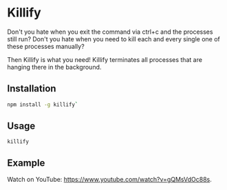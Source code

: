 # Killify

Don't you hate when you exit the command via ctrl+c and the processes still run?
Don't you hate when you need to kill each and every single one of these processes manually?

Then Killify is what you need!
Killify terminates all processes that are hanging there in the background.

## Installation

```bash
npm install -g killify`
```

## Usage

```
killify
```

## Example

Watch on YouTube: <https://www.youtube.com/watch?v=gQMsVdOc88s>.
